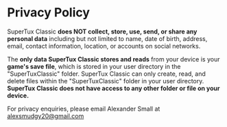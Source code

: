# Privacy Policy

SuperTux Classic **does NOT collect, store, use, send, or share any personal data** including but not limited to name, date of birth, address, email, contact information, location, or accounts on social networks.

The **only data SuperTux Classic stores and reads** from your device is your **game's save file**, which is stored in your user directory in the "SuperTuxClassic" folder. SuperTux Classic can only create, read, and delete files within the "SuperTuxClassic" folder in your user directory. **SuperTux Classic does not have access to any other folder or file on your device.**

For privacy enquiries, please email Alexander Small at alexsmudgy20@gmail.com
